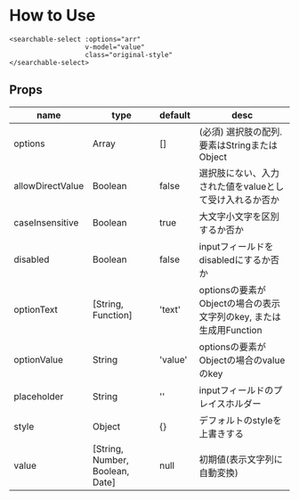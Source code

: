 # How to Use

```
<searchable-select :options="arr"
                   v-model="value"
                   class="original-style"
</searchable-select>
```

## Props

|name|type|default|desc|
|---|---|---|---|
|options|Array|[]|(必須) 選択肢の配列. 要素はStringまたはObject|
|allowDirectValue|Boolean|false|選択肢にない、入力された値をvalueとして受け入れるか否か|
|caseInsensitive|Boolean| true|大文字小文字を区別するか否か|
|disabled|Boolean| false|inputフィールドをdisabledにするか否か|
|optionText|[String, Function]| 'text'|optionsの要素がObjectの場合の表示文字列のkey, または生成用Function|
|optionValue|String| 'value'|optionsの要素がObjectの場合のvalueのkey|
|placeholder|String| ''|inputフィールドのプレイスホルダー|
|style|Object|{}|デフォルトのstyleを上書きする|
|value|[String, Number, Boolean, Date]|null|初期値(表示文字列に自動変換)|

